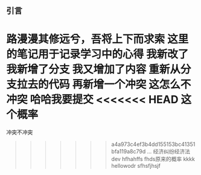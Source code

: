 ## 引言
路漫漫其修远兮，吾将上下而求索
这里的笔记用于记录学习中的心得
我新改了
我新增了分支
我又增加了内容
重新从分支拉去的代码
再新增一个冲突
这怎么不冲突
哈哈我要提交
<<<<<<< HEAD
这个概率
=======
冲突不冲突
>>>>>>> a4a973c4ef3b4dd155153bc41351bfa119a8c79d
...
经济纠纷经济法dev
hfhahffs
fhds原来的概率
kkkk
hellowodr
sfhsfjhsjf